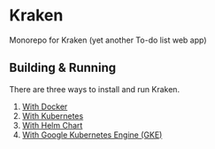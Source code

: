 # Kraken
Monorepo for Kraken (yet another To-do list web app)

## Building & Running
There are three ways to install and run Kraken.
1. [With Docker](docs/docker-installation.md)
2. [With Kubernetes](docs/k8s-installation.md)
3. [With Helm Chart](docs/helm-chart.md)
4. [With Google Kubernetes Engine (GKE)](docs/gke-installation.md)

